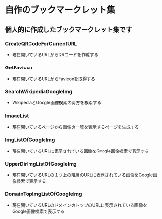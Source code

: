 # 自作のブックマークレット集

## 個人的に作成したブックマークレット集です

### CreateQRCodeForCurrentURL
- 現在開いているURLからQRコードを作成する

### GetFavicon
- 現在開いているURLからFaviconを取得する

### SearchWikipediaGoogleImg
- WikipediaとGoogle画像検索の両方を検索する

### ImageList
- 現在開いているページから画像の一覧を表示するページを生成する

### ImgListOfGoogleImg
- 現在開いているURLに表示されている画像をGoogle画像検索で表示する

### UpperDirImgListOfGoogleImg
- 現在開いているURLの１つ上の階層のURLに表示されている画像をGoogle画像検索で表示する

### DomainTopImgListOfGoogleImg
- 現在開いているURLのドメインのトップのURLに表示されている画像をGoogle画像検索で表示する

